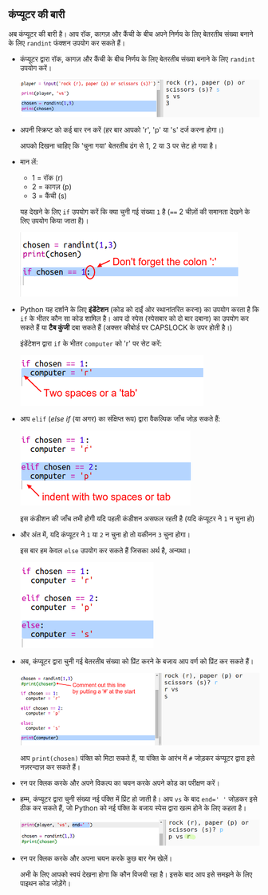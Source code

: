 ## कंप्यूटर की बारी

अब कंप्यूटर की बारी है। आप रॉक, कागज़ और कैंची के बीच अपने निर्णय के लिए बेतरतीब संख्या बनाने के लिए `randint` फंक्शन उपयोग कर सकते हैं। 

  


+ कंप्यूटर द्वारा रॉक, कागज़ और कैंची के बीच निर्णय के लिए बेतरतीब संख्या बनाने के लिए `randint` उपयोग करें। 

  ![screenshot](images/rps-randint.png)
  
+ अपनी स्क्रिप्ट को कई बार रन करें (हर बार आपको 'r', 'p' या 's' दर्ज करना होगा।)
  
  आपको दिखना चाहिए कि 'चुना गया' बेतरतीब ढंग से 1, 2 या 3 पर सेट हो गया है। 
  
+ मान लें:
  
  + 1 = रॉक (r)
  + 2 = कागज़ (p)
  + 3 = कैंची (s)

  यह देखने के लिए `if` उपयोग करें कि क्या चुनी गई संख्या `1` है (`==` 2 चीज़ों की समानता देखने के लिए उपयोग किया जाता है)। 
  
  ![screenshot](images/rps-if-1.png)
  
+ Python यह दर्शाने के लिए __इंडेंटेशन__ (कोड को दाईं ओर स्थानांतरित करना) का उपयोग करता है कि `if` के भीतर कौन सा कोड शामिल है। आप दो स्पेस (स्पेसबार को दो बार दबाना) का उपयोग कर सकते हैं या __टैब कुंजी__ दबा सकते हैं (अक्सर कीबोर्ड पर CAPSLOCK के उपर होती है।)

  इंडेंटेशन द्वारा `if` के भीतर `computer` को 'r' पर सेट करें:
  
  ![screenshot](images/rps-indent.png)
  
+ आप `elif` (_else if_ (या अगर) का संक्षिप्त रूप) द्वारा वैकल्पिक जाँच जोड़ सकते हैं:

  ![screenshot](images/rps-elif-2.png)

  इस कंडीशन की जाँच तभी होगी यदि पहली कंडीशन असफल रहती है (यदि कंप्यूटर ने `1` न चुना हो)
  
+ और अंत में, यदि कंप्यूटर ने `1` या `2` न चुना हो तो यकीनन `3` चुना होगा। 

  इस बार हम केवल `else` उपयोग कर सकते हैं जिसका अर्थ है, अन्यथा। 
  
  ![screenshot](images/rps-else-3.png)
  
+ अब, कंप्यूटर द्वारा चुनी गई बेतरतीब संख्या को प्रिंट करने के बजाय आप वर्ण को प्रिंट कर सकते हैं। 

   ![screenshot](images/rps-print-computer.png)
   
   आप `print(chosen)` पंक्ति को मिटा सकते हैं, या पंक्ति के आरंभ में `#` जोड़कर कंप्यूटर द्वारा इसे नज़रन्दाज़ कर सकते हैं।
      
+ रन पर क्लिक करके और अपने विकल्प का चयन करके अपने कोड का परीक्षण करें। 

+ हम्म, कंप्यूटर द्वारा चुनी संख्या नई पंक्ति में प्रिंट हो जाती है। आप `vs` के बाद `end=' '` जोड़कर इसे ठीक कर सकते हैं, जो Python को नई पंक्ति के बजाय स्पेस द्वारा खत्म होने के लिए कहता है। 

   ![screenshot](images/rps-same-line.png)
      
+ रन पर क्लिक करके और अपना चयन करके कुछ बार गेम खेलें।

  अभी के लिए आपको स्वयं देखना होगा कि कौन विजयी रहा है। इसके बाद आप इसे समझने के लिए पाइथन कोड जोड़ेंगे।   
  



